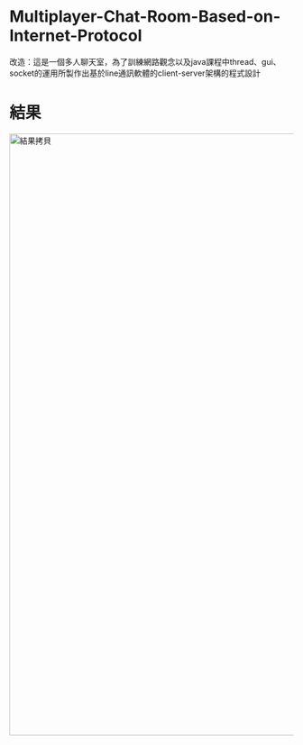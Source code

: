 # Multiplayer-Chat-Room-Based-on-Internet-Protocol

改造：這是一個多人聊天室，為了訓練網路觀念以及java課程中thread、gui、socket的運用所製作出基於line通訊軟體的client-server架構的程式設計
# 結果
<img width="1069" alt="結果拷貝" src="https://github.com/chris911024/Multiplayer-Chat-Room-Based-on-Internet-Protocol/assets/67829896/4a5cec9b-bddf-4654-9f81-f68b05d970d8">

